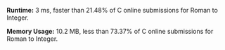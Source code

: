 **Runtime:** 3 ms, faster than 21.48% of C online submissions for Roman to Integer.

**Memory Usage:** 10.2 MB, less than 73.37% of C online submissions for Roman to Integer.
